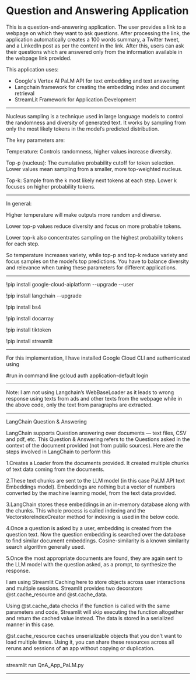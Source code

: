 # Question and Answering Application

This is a question-and-answering application. The user provides a link to a webpage on which they want to ask questions. After processing the link, the application automatically creates a 100 words summary, a Twitter tweet, and a LinkedIn post as per the content in the link. After this, users can ask their questions which are answered only from the information available in the webpage link provided.

This application uses:
- Google's Vertex AI PaLM API for text embedding and text answering
- Langchain framework for creating the embedding index and document retrieval
- StreamLit Framework for Application Development

******************************************************************************************************************
Nucleus sampling is a technique used in large language models to control the randomness and diversity of generated text. 
It works by sampling from only the most likely tokens in the model’s predicted distribution.

The key parameters are:

Temperature: Controls randomness, higher values increase diversity.

Top-p (nucleus): The cumulative probability cutoff for token selection. Lower values mean sampling from a smaller,
                more top-weighted nucleus.

Top-k: Sample from the k most likely next tokens at each step. Lower k focuses on higher probability tokens.
*********************************************************************************************************************
In general:

Higher temperature will make outputs more random and diverse.

Lower top-p values reduce diversity and focus on more probable tokens.

Lower top-k also concentrates sampling on the highest probability tokens for each step.

So temperature increases variety, while top-p and top-k reduce variety and focus samples on the model’s top predictions.
You have to balance diversity and relevance when tuning these parameters for different applications.
**********************************************************************************************************************
!pip install google-cloud-aiplatform --upgrade --user

!pip install langchain --upgrade

!pip install bs4

!pip install docarray

!pip install tiktoken

!pip install streamlit
*********************************************************************************************************************
For this implementation, I have installed Google Cloud CLI and authenticated using

#run in command line
gcloud auth application-default login
********************************************************************************************************************
Note: I am not using Langchain’s WebBaseLoader as it leads to wrong response using texts from ads and other texts 
from the webpage while in the above code, only the text from paragraphs are extracted.
*******************************************************************************************************************
LangChain Question & Answering

LangChain supports Question answering over documents — text files, CSV and pdf, etc. This Question & Answering 
refers to the Questions asked in the context of the document provided (not from public sources). 
Here are the steps involved in LangChain to perform this

1.Creates a Loader from the documents provided. It created multiple chunks of text data coming from the documents.

2.These text chunks are sent to the LLM model (in this case PaLM API text Embeddings model). 
Embeddings are nothing but a vector of numbers converted by the machine learning model, from the text data provided.

3.LangChain stores these embeddings in an in-memory database along with the chunks.
This whole process is called indexing and the VectorstoreIndexCreator method for indexing is used in the below code.

4.Once a question is asked by a user, embedding is created from the question text. 
Now the question embedding is searched over the database to find similar document embeddings.
Cosine-similarity is a known similarity search algorithm generally used.

5.Once the most appropriate documents are found, they are again sent to the LLM model with the question asked,
as a prompt, to synthesize the response.

I am using Streamlit Caching here to store objects across user interactions and multiple sessions. 
Streamlit provides two decorators @st.cache_resource and @st.cache_data.

Using @st.cache_data checks if the function is called with the same parameters and code, Streamlit will skip executing
the function altogether and return the cached value instead. The data is stored in a serialized manner in this case.

@st.cache_resource caches unserializable objects that you don’t want to load multiple times. 
Using it, you can share these resources across all reruns and sessions of an app without copying or duplication.
**********************************************************************************************************************
streamlit run QnA_App_PaLM.py
**********************************************************************************************************************
